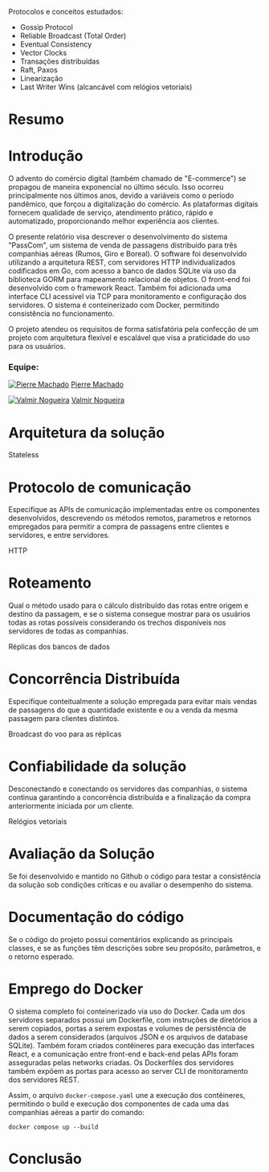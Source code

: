 Protocolos e conceitos estudados:

- Gossip Protocol
- Reliable Broadcast (Total Order)
- Eventual Consistency
- Vector Clocks
- Transações distribuídas
- Raft, Paxos
- Linearização
- Last Writer Wins (alcancável com relógios vetoriais)

# Resumo

# Introdução

O advento do comércio digital (também chamado de "E-commerce") se propagou de maneira exponencial no último século. Isso ocorreu principalmente nos últimos anos, devido a variáveis como o período pandêmico, que forçou a digitalização do comércio. As plataformas digitais fornecem qualidade de serviço, atendimento prático, rápido e automatizado, proporcionando melhor experiência aos clientes.

O presente relatório visa descrever o desenvolvimento do sistema "PassCom", um sistema de venda de passagens distribuído para três companhias aéreas (Rumos, Giro e Boreal). O software foi desenvolvido utilizando a arquitetura REST, com servidores HTTP individualizados codificados em Go, com acesso a banco de dados SQLite via uso da biblioteca GORM para mapeamento relacional de objetos. O front-end foi desenvolvido com o framework React. Também foi adicionada uma interface CLI acessível via TCP para monitoramento e configuração dos servidores. O sistema é conteinerizado com Docker, permitindo consistência no funcionamento.

O projeto atendeu os requisitos de forma satisfatória pela confecção de um projeto com arquitetura flexível e escalável que visa a praticidade do uso para os usuários.

### Equipe:

[![Pierre Machado](https://github.com/pierremachado.png?size=20)](https://github.com/pierremachado) [Pierre Machado](https://github.com/pierremachado)

[![Valmir Nogueira](https://github.com/valmirnogfilho.png?size=20)](https://github.com/valmirnogfilho) [Valmir Nogueira](https://github.com/valmirnogfilho)

# Arquitetura da solução

Stateless

# Protocolo de comunicação

Especifique as APIs de comunicação implementadas entre os componentes desenvolvidos, descrevendo os métodos remotos, parametros e retornos empregados para permitir a compra de passagens entre clientes e servidores, e entre servidores.

HTTP

# Roteamento

Qual o método usado para o cálculo distribuído das rotas entre origem e destino da passagem, e se o sistema consegue mostrar para os usuários todas as rotas possíveis considerando os trechos disponíveis nos servidores de todas as companhias.

Réplicas dos bancos de dados

# Concorrência Distribuída

Especifique conteitualmente a solução empregada para evitar mais vendas de passagens do que a quantidade existente e ou a venda da mesma passagem para clientes distintos.

Broadcast do voo para as réplicas

# Confiabilidade da solução

Desconectando e conectando os servidores das companhias, o sistema continua garantindo a concorrência distribuída e a finalização da compra anteriormente iniciada por um cliente.

Relógios vetoriais

# Avaliação da Solução

Se foi desenvolvido e mantido no Github o código para testar a consistência da solução sob condições críticas e ou avaliar o desempenho do sistema.

# Documentação do código

Se o código do projeto possui comentários explicando as principais classes, e se as funções têm descrições sobre seu propósito, parâmetros, e o retorno esperado.

# Emprego do Docker

O sistema completo foi conteinerizado via uso do Docker. Cada um dos servidores separados possui um Dockerfile, com instruções de diretórios a serem copiados, portas a serem expostas e volumes de persistência de dados a serem considerados (arquivos JSON e os arquivos de database SQLite). Também foram criados contêineres para execução das interfaces React, e a comunicação entre front-end e back-end pelas APIs foram asseguradas pelas networks criadas. Os Dockerfiles dos servidores também expõem as portas para acesso ao server CLI de monitoramento dos servidores REST.

Assim, o arquivo `docker-compose.yaml` une a execução dos contêineres, permitindo o build e execução dos componentes de cada uma das companhias aéreas a partir do comando:

```
docker compose up --build
```

# Conclusão
